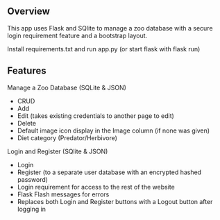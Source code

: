 ## Overview
This app uses Flask and SQlite to manage a zoo database with a secure login requirement feature and a bootstrap layout.  
  
Install requirements.txt and run app.py (or start flask with flask run)  
  
## Features
Manage a Zoo Database (SQLite & JSON)
* CRUD
* Add
* Edit (takes existing credentials to another page to edit)
* Delete 
* Default image icon display in the Image column (if none was given) 
* Diet category (Predator/Herbivore)  
  
Login and Register (SQlite & JSON)
* Login
* Register (to a separate user database with an encrypted hashed password)
* Login requirement for access to the rest of the website
* Flask Flash messages for errors
* Replaces both Login and Register buttons with a Logout button after logging in




